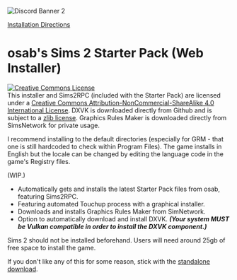 ![Discord Banner 2](https://discordapp.com/api/guilds/912700195249197086/widget.png?style=banner2)

<a rel="guide" href="https://docs.google.com/document/d/1UT0HX3cO4xLft2KozGypU_N7ZcGQVr-54QD9asFsx5U/edit#heading=h.go5uggiu16vc">Installation Directions</a>

# osab's Sims 2 Starter Pack (Web Installer)
<a rel="license" href="http://creativecommons.org/licenses/by-nc-sa/4.0/"><img alt="Creative Commons License" style="border-width:0" src="https://i.creativecommons.org/l/by-nc-sa/4.0/88x31.png" /></a><br />This installer and Sims2RPC (included with the Starter Pack) are licensed under a <a rel="license" href="http://creativecommons.org/licenses/by-nc-sa/4.0/">Creative Commons Attribution-NonCommercial-ShareAlike 4.0 International License</a>. DXVK is downloaded directly from Github and is subject to a <a rel="license" href="https://github.com/doitsujin/dxvk/blob/master/LICENSE">zlib license</a>. Graphics Rules Maker is downloaded directly from SimsNetwork for private usage.

I recommend installing to the default directories (especially for GRM - that one is still hardcoded to check within Program Files). The game installs in English but the locale can be changed by editing the language code in the game's Registry files.

(WIP.) 
- Automatically gets and installs the latest Starter Pack files from osab, featuring Sims2RPC. 
- Featuring automated Touchup process with a graphical installer.
- Downloads and installs Graphics Rules Maker from SimNetwork.
- Option to automatically download and install DXVK. ***(Your system MUST be Vulkan compatible in order to install the DXVK component.)***

Sims 2 should not be installed beforehand. Users will need around 25gb of free space to install the game.

If you don't like any of this for some reason, stick with the <a href="https://www.mediafire.com/file/ejbhtnu8itob4t0/TS2Store_Ultimate_Collection.7z/file">standalone download</a>.
